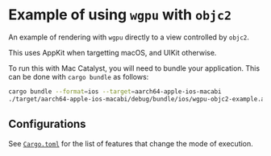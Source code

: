 # Example of using `wgpu` with `objc2`

An example of rendering with `wgpu` directly to a view controlled by `objc2`.

This uses AppKit when targetting macOS, and UIKit otherwise.

To run this with Mac Catalyst, you will need to bundle your application. This can be done with `cargo bundle` as follows:
```sh
cargo bundle --format=ios --target=aarch64-apple-ios-macabi
./target/aarch64-apple-ios-macabi/debug/bundle/ios/wgpu-objc2-example.app/wgpu-objc2-example
```

## Configurations

See [`Cargo.toml`](./Cargo.toml) for the list of features that change the mode of execution.
